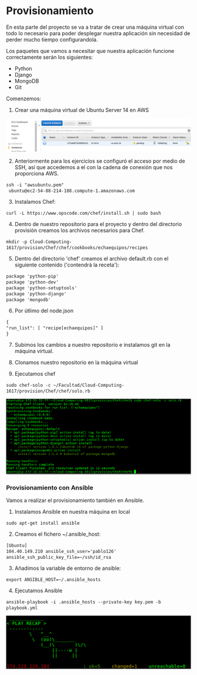 # Provisionamiento

En esta parte del proyecto se va a tratar de crear una máquina virtual con todo lo necesario para poder desplegar nuestra aplicación sin necesidad de perder mucho tiempo configurandola.

Los paquetes que vamos a necesitar que nuestra aplicación funcione correctamente serán los siguientes:
- Python
- Django
- MongoDB
- Git

Comenzemos:

1. Crear una máquina virtual de Ubuntu Server 14 en AWS

  ![alt text](aws1.png "Creación de instancia de Ubuntu en AWS")

2. Anteriormente para los ejercicios se configuró el acceso por medio de SSH, así que accedemos a el con la cadena de conexión que nos proporciona AWS.
  ```
  ssh -i "awsubuntu.pem"
   ubuntu@ec2-54-88-214-188.compute-1.amazonaws.com
  ```

3. Instalamos Chef:

  ```
  curl -L https://www.opscode.com/chef/install.sh | sudo bash
  ```
4. Dentro de nuestro repositorio para el proyecto y dentro del directorio provisión creamos los archivos necesarios para Chef.

  ```
  mkdir -p Cloud-Computing-1617/provision/Chef/chef/cookbooks/echaequipos/recipes
  ```
5. Dentro del directorio 'chef' creamos el archivo default.rb con el siguiente contenido ('contendrá la receta'):
  ```
  package 'python-pip'
  package 'python-dev'
  package 'python-setuptools'
  package 'python-django'
  package 'mongodb'
  ```

6. Por útlimo del node.json
  ```
  {
  "run_list": [ "recipe[echaequipos]" ]
  }
  ```

7. Subimos los cambios a nuestro repositorio e instalamos git en la máquina virtual.

8. Clonamos nuestro repositorio en la máquina virtual

9. Ejecutamos chef

```
sudo chef-solo -c ~/Facultad/Cloud-Computing-1617/provision/Chef/chef/solo.rb
```
  ![alt text](chef.png "Ejecución finalizada de chef-solo")


### Provisionamiento con Ansible

Vamos a realizar el provisionamiento también en Ansible.

1. Instalamos Ansible en nuestra máquina en local
```
sudo apt-get install ansible
```

2. Creamos el fichero ~/.ansible_host:
  ```
  [Ubuntu]
  104.40.149.210 ansible_ssh_user='pablo126' ansible_ssh_public_key_file=~/ssh/id_rsa
  ```

3. Añadimos la variable de entorno de ansible:
  ```
  export ANSIBLE_HOST=~/.ansible_hosts
  ```
4. Ejecutamos Ansible
  ```
  ansible-playbook -i .ansible_hosts --private-key key.pem -b playbook.yml
  ```

  ![alt text](ansible.png "Ejecución de Ansible")
